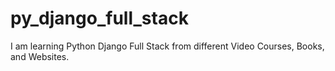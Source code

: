 # py_django_full_stack
I am learning Python Django Full Stack from different Video Courses, Books, and Websites.
